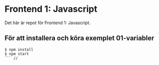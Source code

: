 # Frontend 1: Javascript

Det här är repot för Frontend 1: Javascript. 

## För att installera och köra exemplet 01-variabler

```
$ npm install
$ npm start
``` //